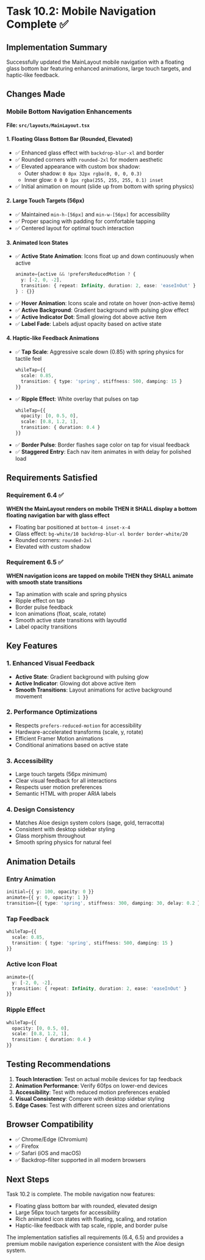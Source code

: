 # Task 10.2: Mobile Navigation Complete ✅

## Implementation Summary

Successfully updated the MainLayout mobile navigation with a floating glass bottom bar featuring enhanced animations, large touch targets, and haptic-like feedback.

## Changes Made

### Mobile Bottom Navigation Enhancements

**File: `src/layouts/MainLayout.tsx`**

#### 1. Floating Glass Bottom Bar (Rounded, Elevated)
- ✅ Enhanced glass effect with `backdrop-blur-xl` and border
- ✅ Rounded corners with `rounded-2xl` for modern aesthetic
- ✅ Elevated appearance with custom box shadow:
  - Outer shadow: `0 8px 32px rgba(0, 0, 0, 0.3)`
  - Inner glow: `0 0 0 1px rgba(255, 255, 255, 0.1) inset`
- ✅ Initial animation on mount (slide up from bottom with spring physics)

#### 2. Large Touch Targets (56px)
- ✅ Maintained `min-h-[56px]` and `min-w-[56px]` for accessibility
- ✅ Proper spacing with padding for comfortable tapping
- ✅ Centered layout for optimal touch interaction

#### 3. Animated Icon States
- ✅ **Active State Animation**: Icons float up and down continuously when active
  ```typescript
  animate={active && !prefersReducedMotion ? {
    y: [-2, 0, -2],
    transition: { repeat: Infinity, duration: 2, ease: 'easeInOut' }
  } : {}}
  ```
- ✅ **Hover Animation**: Icons scale and rotate on hover (non-active items)
- ✅ **Active Background**: Gradient background with pulsing glow effect
- ✅ **Active Indicator Dot**: Small glowing dot above active item
- ✅ **Label Fade**: Labels adjust opacity based on active state

#### 4. Haptic-like Feedback Animations
- ✅ **Tap Scale**: Aggressive scale down (0.85) with spring physics for tactile feel
  ```typescript
  whileTap={{ 
    scale: 0.85,
    transition: { type: 'spring', stiffness: 500, damping: 15 }
  }}
  ```
- ✅ **Ripple Effect**: White overlay that pulses on tap
  ```typescript
  whileTap={{
    opacity: [0, 0.5, 0],
    scale: [0.8, 1.2, 1],
    transition: { duration: 0.4 }
  }}
  ```
- ✅ **Border Pulse**: Border flashes sage color on tap for visual feedback
- ✅ **Staggered Entry**: Each nav item animates in with delay for polished load

## Requirements Satisfied

### Requirement 6.4 ✅
**WHEN the MainLayout renders on mobile THEN it SHALL display a bottom floating navigation bar with glass effect**

- Floating bar positioned at `bottom-4 inset-x-4`
- Glass effect: `bg-white/10 backdrop-blur-xl border border-white/20`
- Rounded corners: `rounded-2xl`
- Elevated with custom shadow

### Requirement 6.5 ✅
**WHEN navigation icons are tapped on mobile THEN they SHALL animate with smooth state transitions**

- Tap animation with scale and spring physics
- Ripple effect on tap
- Border pulse feedback
- Icon animations (float, scale, rotate)
- Smooth active state transitions with layoutId
- Label opacity transitions

## Key Features

### 1. Enhanced Visual Feedback
- **Active State**: Gradient background with pulsing glow
- **Active Indicator**: Glowing dot above active item
- **Smooth Transitions**: Layout animations for active background movement

### 2. Performance Optimizations
- Respects `prefers-reduced-motion` for accessibility
- Hardware-accelerated transforms (scale, y, rotate)
- Efficient Framer Motion animations
- Conditional animations based on active state

### 3. Accessibility
- Large touch targets (56px minimum)
- Clear visual feedback for all interactions
- Respects user motion preferences
- Semantic HTML with proper ARIA labels

### 4. Design Consistency
- Matches Aloe design system colors (sage, gold, terracotta)
- Consistent with desktop sidebar styling
- Glass morphism throughout
- Smooth spring physics for natural feel

## Animation Details

### Entry Animation
```typescript
initial={{ y: 100, opacity: 0 }}
animate={{ y: 0, opacity: 1 }}
transition={{ type: 'spring', stiffness: 300, damping: 30, delay: 0.2 }}
```

### Tap Feedback
```typescript
whileTap={{ 
  scale: 0.85,
  transition: { type: 'spring', stiffness: 500, damping: 15 }
}}
```

### Active Icon Float
```typescript
animate={{
  y: [-2, 0, -2],
  transition: { repeat: Infinity, duration: 2, ease: 'easeInOut' }
}}
```

### Ripple Effect
```typescript
whileTap={{
  opacity: [0, 0.5, 0],
  scale: [0.8, 1.2, 1],
  transition: { duration: 0.4 }
}}
```

## Testing Recommendations

1. **Touch Interaction**: Test on actual mobile devices for tap feedback
2. **Animation Performance**: Verify 60fps on lower-end devices
3. **Accessibility**: Test with reduced motion preferences enabled
4. **Visual Consistency**: Compare with desktop sidebar styling
5. **Edge Cases**: Test with different screen sizes and orientations

## Browser Compatibility

- ✅ Chrome/Edge (Chromium)
- ✅ Firefox
- ✅ Safari (iOS and macOS)
- ✅ Backdrop-filter supported in all modern browsers

## Next Steps

Task 10.2 is complete. The mobile navigation now features:
- Floating glass bottom bar with rounded, elevated design
- Large 56px touch targets for accessibility
- Rich animated icon states with floating, scaling, and rotation
- Haptic-like feedback with tap scale, ripple, and border pulse

The implementation satisfies all requirements (6.4, 6.5) and provides a premium mobile navigation experience consistent with the Aloe design system.

